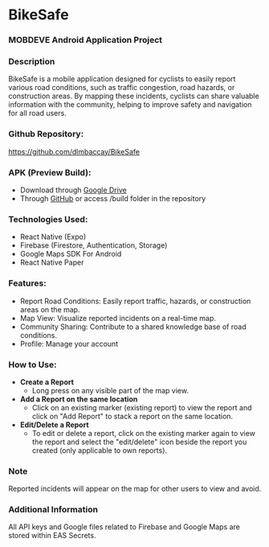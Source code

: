 # BikeSafe

### MOBDEVE Android Application Project

### Description
BikeSafe is a mobile application designed for cyclists to easily report various road conditions, such as traffic congestion, road hazards, or construction areas. By mapping these incidents, cyclists can share valuable information with the community, helping to improve safety and navigation for all road users.


### Github Repository:
https://github.com/dlmbaccay/BikeSafe

### APK (Preview Build):
- Download through [Google Drive](https://drive.google.com/file/d/1maFwiP_YFwoXN8w_0kiUlwn-DIM9Uw9B/view?usp=sharing)
- Through [GitHub](https://github.com/dlmbaccay/BikeSafe/tree/main/build) or access /build folder in the repository

### Technologies Used:
- React Native (Expo)
- Firebase (Firestore, Authentication, Storage)
- Google Maps SDK For Android
- React Native Paper

### Features:

- Report Road Conditions: Easily report traffic, hazards, or construction areas on the map.
- Map View: Visualize reported incidents on a real-time map.
- Community Sharing: Contribute to a shared knowledge base of road conditions.
- Profile: Manage your account

### How to Use:
- <b>Create a Report</b>
  - Long press on any visible part of the map view.
- <b>Add a Report on the same location</b>
  - Click on an existing marker (existing report) to view the report and click on "Add Report" to stack a report on the same location.
- <b>Edit/Delete a Report</b>
  - To edit or delete a report, click on the existing marker again to view the report and select the "edit/delete" icon beside the report you created (only applicable to own reports).

### Note
Reported incidents will appear on the map for other users to view and avoid.

### Additional Information
All API keys and Google files related to Firebase and Google Maps are stored within EAS Secrets.